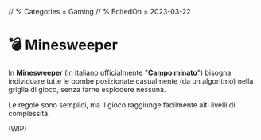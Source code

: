 // % Categories = Gaming
// % EditedOn = 2023-03-22

<style>
/**/ #Body {
	Color: #ffffff;
	Background: url('[staticoso:CustomPath:Assets]/Media/Minesweeper/XP-Window-www.techradar.com.webp'), #808080;
	Background-Size: 100% auto;
	Background-Position: Center;
}
/**/ #Container {
	Height: 100vh;
	Margin-Top: -8px;
	Background: RGBA(128, 128, 128, 0.25);
}
/**/ #MainBox { Z-Index: 256; }
</style>

# 💣 Minesweeper

In **Minesweeper** (in italiano ufficialmente "**Campo minato**") bisogna individuare tutte le bombe posizionate casualmente (da un algoritmo) nella griglia di gioco, senza farne esplodere nessuna.

Le regole sono semplici, ma il gioco raggiunge facilmente alti livelli di complessità.

(WIP)

